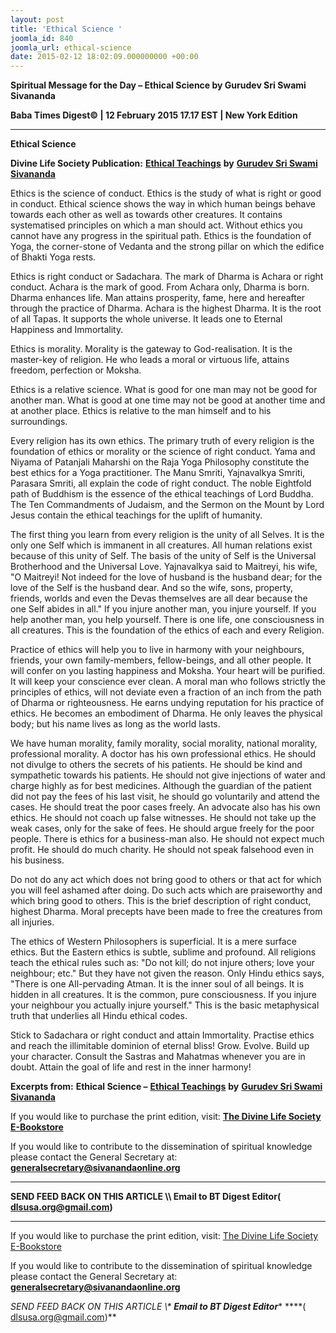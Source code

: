 ```yaml
---
layout: post
title: 'Ethical Science '
joomla_id: 840
joomla_url: ethical-science
date: 2015-02-12 18:02:09.000000000 +00:00
---
```

  

















































**Spiritual Message for the Day – Ethical Science by Gurudev Sri Swami Sivananda**

**Baba Times Digest© | 12 February 2015 17.17 EST | New York Edition**

* * *  


**Ethical Science**

**Divine Life Society Publication:** [**Ethical Teachings**](http://www.dlshq.org/books/es48.htm#science) **by** [**Gurudev Sri Swami Sivananda**](http://www.dlshq.org/saints/siva.htm)

Ethics is the science of conduct. Ethics is the study of what is right or good in conduct. Ethical science shows the way in which human beings behave towards each other as well as towards other creatures. It contains systematised principles on which a man should act. Without ethics you cannot have any progress in the spiritual path. Ethics is the foundation of Yoga, the corner-stone of Vedanta and the strong pillar on which the edifice of Bhakti Yoga rests.

Ethics is right conduct or Sadachara. The mark of Dharma is Achara or right conduct. Achara is the mark of good. From Achara only, Dharma is born. Dharma enhances life. Man attains prosperity, fame, here and hereafter through the practice of Dharma. Achara is the highest Dharma. It is the root of all Tapas. It supports the whole universe. It leads one to Eternal Happiness and Immortality.

Ethics is morality. Morality is the gateway to God-realisation. It is the master-key of religion. He who leads a moral or virtuous life, attains freedom, perfection or Moksha.

Ethics is a relative science. What is good for one man may not be good for another man. What is good at one time may not be good at another time and at another place. Ethics is relative to the man himself and to his surroundings.

Every religion has its own ethics. The primary truth of every religion is the foundation of ethics or morality or the science of right conduct. Yama and Niyama of Patanjali Maharshi on the Raja Yoga Philosophy constitute the best ethics for a Yoga practitioner. The Manu Smriti, Yajnavalkya Smriti, Parasara Smriti, all explain the code of right conduct. The noble Eightfold path of Buddhism is the essence of the ethical teachings of Lord Buddha. The Ten Commandments of Judaism, and the Sermon on the Mount by Lord Jesus contain the ethical teachings for the uplift of humanity.

The first thing you learn from every religion is the unity of all Selves. It is the only one Self which is immanent in all creatures. All human relations exist because of this unity of Self. The basis of the unity of Self is the Universal Brotherhood and the Universal Love. Yajnavalkya said to Maitreyi, his wife, "O Maitreyi! Not indeed for the love of husband is the husband dear; for the love of the Self is the husband dear. And so the wife, sons, property, friends, worlds and even the Devas themselves are all dear because the one Self abides in all." If you injure another man, you injure yourself. If you help another man, you help yourself. There is one life, one consciousness in all creatures. This is the foundation of the ethics of each and every Religion.

Practice of ethics will help you to live in harmony with your neighbours, friends, your own family-members, fellow-beings, and all other people. It will confer on you lasting happiness and Moksha. Your heart will be purified. It will keep your conscience ever clean. A moral man who follows strictly the principles of ethics, will not deviate even a fraction of an inch from the path of Dharma or righteousness. He earns undying reputation for his practice of ethics. He becomes an embodiment of Dharma. He only leaves the physical body; but his name lives as long as the world lasts.

We have human morality, family morality, social morality, national morality, professional morality. A doctor has his own professional ethics. He should not divulge to others the secrets of his patients. He should be kind and sympathetic towards his patients. He should not give injections of water and charge highly as for best medicines. Although the guardian of the patient did not pay the fees of his last visit, he should go voluntarily and attend the cases. He should treat the poor cases freely. An advocate also has his own ethics. He should not coach up false witnesses. He should not take up the weak cases, only for the sake of fees. He should argue freely for the poor people. There is ethics for a business-man also. He should not expect much profit. He should do much charity. He should not speak falsehood even in his business.

Do not do any act which does not bring good to others or that act for which you will feel ashamed after doing. Do such acts which are praiseworthy and which bring good to others. This is the brief description of right conduct, highest Dharma. Moral precepts have been made to free the creatures from all injuries.

The ethics of Western Philosophers is superficial. It is a mere surface ethics. But the Eastern ethics is subtle, sublime and profound. All religions teach the ethical rules such as: "Do not kill; do not injure others; love your neighbour; etc." But they have not given the reason. Only Hindu ethics says, "There is one All-pervading Atman. It is the inner soul of all beings. It is hidden in all creatures. It is the common, pure consciousness. If you injure your neighbour you actually injure yourself." This is the basic metaphysical truth that underlies all Hindu ethical codes.

Stick to Sadachara or right conduct and attain Immortality. Practise ethics and reach the illimitable dominion of eternal bliss! Grow. Evolve. Build up your character. Consult the Sastras and Mahatmas whenever you are in doubt. Attain the goal of life and rest in the inner harmony!



**Excerpts from:**  **Ethical Science –** [**Ethical Teachings**](http://www.dlshq.org/books/es48.htm#science) **by** [**Gurudev Sri Swami Sivananda**](http://www.dlshq.org/saints/siva.htm)

If you would like to purchase the print edition, visit: **[The Divine Life Society E-Bookstore](http://www.dlshq.org/download/download.htm)**

If you would like to contribute to the dissemination of spiritual knowledge please contact the General Secretary at: [](mailto:%20%3Cscript%20type=%27text/javascript%27%3E%20%3C%21--%20var%20prefix%20=%20%27ma%27%20+%20%27il%27%20+%20%27to%27;%20var%20path%20=%20%27hr%27%20+%20%27ef%27%20+%20%27=%27;%20var%20addy57016%20=%20%27generalsecretary%27%20+%20%27@%27;%20addy57016%20=%20addy57016%20+%20%27sivanandaonline%27%20+%20%27.%27%20+%20%27org%27;%20document.write%28%27%3Ca%20%27%20+%20path%20+%20%27%5C%27%27%20+%20prefix%20+%20%27:%27%20+%20addy57016%20+%20%27%5C%27%3E%27%29;%20document.write%28addy57016%29;%20document.write%28%27%3C%5C/a%3E%27%29;%20//--%3E%5Cn%20%3C/script%3E%3Cscript%20type=%27text/javascript%27%3E%20%3C%21--%20document.write%28%27%3Cspan%20style=%5C%27display:%20none;%5C%27%3E%27%29;%20//--%3E%20%3C/script%3EThis%20email%20address%20is%20being%20protected%20from%20spambots.%20You%20need%20JavaScript%20enabled%20to%20view%20it.%20%3Cscript%20type=%27text/javascript%27%3E%20%3C%21--%20document.write%28%27%3C/%27%29;%20document.write%28%27span%3E%27%29;%20//--%3E%20%3C/script%3E?subject=Contribution%20to%20Dissemination%20of%20Spiritual%20Knowledge) **generalsecretary@sivanandaonline.org**

****

**SEND FEED BACK ON THIS ARTICLE \\\ Email to BT Digest Editor[](mailto:%20%3Cscript%20type=%27text/javascript%27%3E%20%3C%21--%20var%20prefix%20=%20%27ma%27%20+%20%27il%27%20+%20%27to%27;%20var%20path%20=%20%27hr%27%20+%20%27ef%27%20+%20%27=%27;%20var%20addy72654%20=%20%27dlsusa.org%27%20+%20%27@%27;%20addy72654%20=%20addy72654%20+%20%27gmail%27%20+%20%27.%27%20+%20%27com%27;%20document.write%28%27%3Ca%20%27%20+%20path%20+%20%27%5C%27%27%20+%20prefix%20+%20%27:%27%20+%20addy72654%20+%20%27%5C%27%3E%27%29;%20document.write%28addy72654%29;%20document.write%28%27%3C%5C/a%3E%27%29;%20//--%3E%5Cn%20%3C/script%3E%3Cscript%20type=%27text/javascript%27%3E%20%3C%21--%20document.write%28%27%3Cspan%20style=%5C%27display:%20none;%5C%27%3E%27%29;%20//--%3E%20%3C/script%3EThis%20email%20address%20is%20being%20protected%20from%20spambots.%20You%20need%20JavaScript%20enabled%20to%20view%20it.%20%3Cscript%20type=%27text/javascript%27%3E%20%3C%21--%20document.write%28%27%3C/%27%29;%20document.write%28%27span%3E%27%29;%20//--%3E%20%3C/script%3E?subject=DLS%20Posts)( [dlsusa.org@gmail.com](mailto:dlsusa.org@gmail.com))**



* * *



  

If you would like to purchase the print edition, visit: [The Divine Life Society E-Bookstore](http://www.dlshq.org/download/download.htm)

If you would like to contribute to the dissemination of spiritual knowledge please contact the General Secretary at: **[generalsecretary@sivanandaonline.org](mailto:generalsecretary@sivanandaonline.org)**

**SEND FEED BACK ON THIS ARTICLE \\\**  **Email to BT Digest Editor**** [](mailto:%20%3Cscript%20type=%27text/javascript%27%3E%20%3C%21--%20var%20prefix%20=%20%27ma%27%20+%20%27il%27%20+%20%27to%27;%20var%20path%20=%20%27hr%27%20+%20%27ef%27%20+%20%27=%27;%20var%20addy72654%20=%20%27dlsusa.org%27%20+%20%27@%27;%20addy72654%20=%20addy72654%20+%20%27gmail%27%20+%20%27.%27%20+%20%27com%27;%20document.write%28%27%3Ca%20%27%20+%20path%20+%20%27%5C%27%27%20+%20prefix%20+%20%27:%27%20+%20addy72654%20+%20%27%5C%27%3E%27%29;%20document.write%28addy72654%29;%20document.write%28%27%3C%5C/a%3E%27%29;%20//--%3E%5Cn%20%3C/script%3E%3Cscript%20type=%27text/javascript%27%3E%20%3C%21--%20document.write%28%27%3Cspan%20style=%5C%27display:%20none;%5C%27%3E%27%29;%20//--%3E%20%3C/script%3EThis%20email%20address%20is%20being%20protected%20from%20spambots.%20You%20need%20JavaScript%20enabled%20to%20view%20it.%20%3Cscript%20type=%27text/javascript%27%3E%20%3C%21--%20document.write%28%27%3C/%27%29;%20document.write%28%27span%3E%27%29;%20//--%3E%20%3C/script%3E?subject=DLS%20Posts)****( [dlsusa.org@gmail.com](mailto:dlsusa.org@gmail.com))**  
